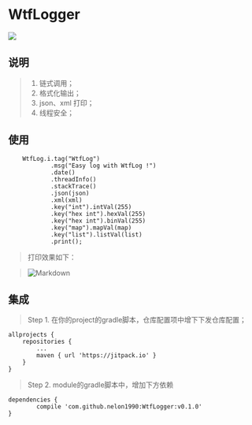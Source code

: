 # WtfLogger

[![](https://jitpack.io/v/nelon1990/WtfLogger.svg)](https://jitpack.io/#nelon1990/WtfLogger)

## 说明
>1. 链式调用；
>2. 格式化输出；
>3. json、xml 打印；
>4. 线程安全；

## 使用
        WtfLog.i.tag("WtfLog")
                .msg("Easy log with WtfLog !")
                .date()
                .threadInfo()
                .stackTrace()
                .json(json)
                .xml(xml)
                .key("int").intVal(255)
                .key("hex int").hexVal(255)
                .key("hex int").binVal(255)
                .key("map").mapVal(map)
                .key("list").listVal(list)
                .print();

>打印效果如下：

>![Markdown](http://p1.bqimg.com/586440/71bcce54671e830e.png)

    

## 集成
>Step 1. 在你的project的gradle脚本，仓库配置项中增下下发仓库配置；

	allprojects {
		repositories {
			...
			maven { url 'https://jitpack.io' }
		}
	}


>Step 2. module的gradle脚本中，增加下方依赖

	dependencies {
	        compile 'com.github.nelon1990:WtfLogger:v0.1.0'
	}